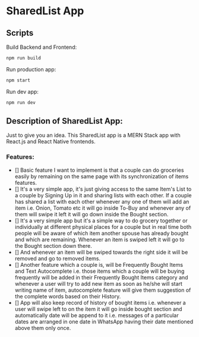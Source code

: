 SharedList App
=============

## Scripts
Build Backend and Frontend:

```sh
npm run build
```

Run production app:

```sh
npm start
```

Run dev app:

```sh
npm run dev
```


## Description of SharedList App:
Just to give you an idea. This SharedList app is a MERN Stack app with React.js and React Native frontends.

### Features:
- [] Basic feature I want to implement is that a couple can do groceries easily by remaining on the same page with its synchronization of items features. 
- [] It's a very simple app, it's just giving access to the same Item's List to a couple by Signing Up in it and sharing lists with each other. If a couple has shared a list with each other whenever any one of them will add an item i.e. Onion, Tomato etc it will go inside To-Buy and whenever any of them will swipe it left it will go down inside the Bought section.
- [] It's a very simple app but it's a simple way to do grocery together or individually at different physical places for a couple but in real time both people will be aware of which item another spouse has already bought and which are remaining. Whenever an item is swiped left it will go to the Bought section down there.
- [] And whenever an item will be swiped towards the right side it will be removed and go to removed items.
- [] Another feature which a couple is, will be Frequently Bought Items and Text Autocomplete i.e. those items which a couple will be buying frequently will be added in their Frequently Bought Items category and whenever a user will try to add new item as soon as he/she will start writing name of item, autocomplete feature will give them suggestion of the complete words based on their History.
- [] App will also keep record of history of bought items i.e. whenever a user will swipe left to on the item it will go inside bought section and automatically date will be append to it i.e. messages of a particular dates are arranged in one date in WhatsApp having their date mentioned above them only once.
